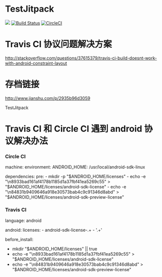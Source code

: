 # TestJitpack

[![](https://jitpack.io/v/gdky005/TestJitpack.svg)](https://jitpack.io/#gdky005/TestJitpack) [![Build Status](https://travis-ci.org/gdky005/TestJitpack.svg?branch=master)](https://travis-ci.org/gdky005/TestJitpack) [![CircleCI](https://circleci.com/gh/gdky005/TestJitpack/tree/master.svg?style=svg)](https://circleci.com/gh/gdky005/TestJitpack/tree/master)

# Travis CI 协议问题解决方案
http://stackoverflow.com/questions/37615379/travis-ci-build-doesnt-work-with-android-constraint-layout

# 存档链接
http://www.jianshu.com/p/2935b96d3059

TestJitpack


# Travis CI 和 Circle CI 遇到 android 协议解决办法

### Circle CI
machine:
  environment:
      ANDROID_HOME: /usr/local/android-sdk-linux
      
dependencies:
  pre:
    - mkdir -p "$ANDROID_HOME/licenses"
    - echo -e "\n8933bad161af4178b1185d1a37fbf41ea5269c55" > "$ANDROID_HOME/licenses/android-sdk-license"
    - echo -e "\n84831b9409646a918e30573bab4c9c91346d8abd" > "$ANDROID_HOME/licenses/android-sdk-preview-license"
    
### Travis CI
language: android

android:
  licenses:
      - android-sdk-license-.+
      - '.+'

before_install:
  - mkdir "$ANDROID_HOME/licenses" || true
  - echo -e "\n8933bad161af4178b1185d1a37fbf41ea5269c55" > "$ANDROID_HOME/licenses/android-sdk-license"
  - echo -e "\n84831b9409646a918e30573bab4c9c91346d8abd" > "$ANDROID_HOME/licenses/android-sdk-preview-license"
  
  


